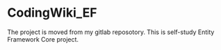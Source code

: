 # CodingWiki_EF
The project is moved from my gitlab reposotory.
This is self-study Entity Framework Core project.
